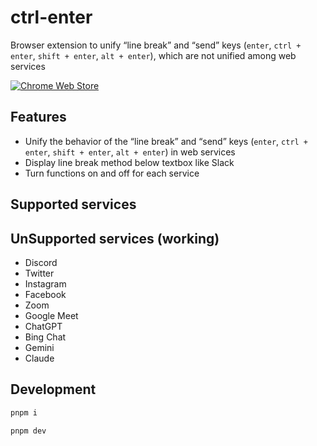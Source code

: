 # ctrl-enter

Browser extension to unify “line break” and “send” keys (`enter`, `ctrl + enter`, `shift + enter`, `alt + enter`), which are not unified among web services

[![Chrome Web Store](https://storage.googleapis.com/web-dev-uploads/image/WlD8wC6g8khYWPJUsQceQkhXSlv1/UV4C4ybeBTsZt43U4xis.png)](https://chrome.google.com/webstore/detail/ctrl-enter/blfjdamcgeokhjehpkjiodaeabiklekm?hl=ja)

## Features

- Unify the behavior of the “line break” and “send” keys (`enter`, `ctrl + enter`, `shift + enter`, `alt + enter`) in web services
- Display line break method below textbox like Slack
- Turn functions on and off for each service

## Supported services

## UnSupported services (working)

- Discord
- Twitter
- Instagram
- Facebook
- Zoom
- Google Meet
- ChatGPT
- Bing Chat
- Gemini
- Claude

## Development

```sh
pnpm i
```

```sh
pnpm dev
```
